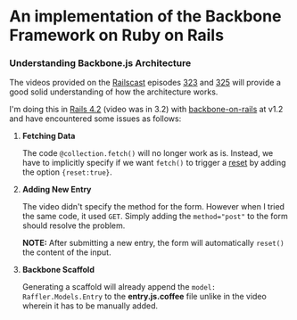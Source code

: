 # **An implementation of the Backbone Framework on Ruby on Rails**

### Understanding **Backbone.js** Architecture

The videos provided on the [Railscast](http://railscasts.com) episodes [323](https://www.youtube.com/watch?v=lRuBxG7rTX4) and [325](https://www.youtube.com/watch?v=98oUGEz_y4g) will provide a good solid understanding of how the architecture works.

I'm doing this in [Rails 4.2](http://rubyonrails.org/) (video was in 3.2) with [backbone-on-rails](https://github.com/meleyal/backbone-on-rails) at v1.2 and have encountered some issues as follows:

1. **Fetching Data**

   The code `@collection.fetch()` will no longer work as is. Instead, we have to implicitly specify if we want `fetch()` to trigger a [reset](http://backbonejs.org/#Collection-reset) by adding the option `{reset:true}`.

2. **Adding New Entry**

   The video didn't specify the method for the form. However when I tried the same code, it used `GET`. Simply adding the `method="post"` to the form should resolve the problem.  

   **NOTE:** After submitting a new entry, the form will automatically `reset()` the content of the input.

3. **Backbone Scaffold**

   Generating a scaffold will already append the `model: Raffler.Models.Entry` to the **entry.js.coffee** file unlike in the video wherein it has to be manually added.

